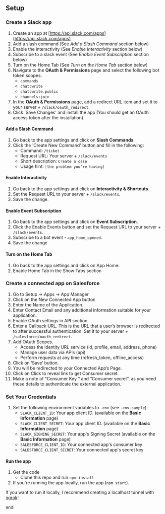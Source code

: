 ## Setup

### Create a Slack app

1. Create an app at [https://api.slack.com/apps](https://api.slack.com/apps)
1. Add a slash command (See *Add a Slash Command* section below)
1. Enable the interactivity (See *Enable Interactivity* section below)
1. Subscribe to a slack event (See *Enable Event Subscription* section below)
1. Turn on the Home Tab (See *Turn on the Home Tab* section below)
1. Navigate to the **OAuth & Permissions** page and select the following bot token scopes:
    * `commands`
    * `chat:write`
    * `chat:write.public`
    * `channels:join`
1. In the **OAuth & Permissions** page, add a redirect URL item and set it to your server + `/slack/oauth_redirect`.
1. Click 'Save Changes' and install the app (You should get an OAuth access token after the installation)

#### Add a Slash Command
1. Go back to the app settings and click on **Slash Commands**.
1. Click the 'Create New Command' button and fill in the following:
    * Command: `/ticket`
    * Request URL: Your server + `/slack/events`
    * Short description: `Create a case`
    * Usage hint: `[the problem you're having]`

#### Enable Interactivity
1. Go back to the app settings and click on **Interactivity & Shortcuts**.
1. Set the Request URL to your server + `/slack/events`.
1. Save the change.

#### Enable Event Subscription
1. Go back to the app settings and click on **Event Subscription**.
1. Click the Enable Events button and set the Request URL to your server + `/slack/events`.
1. Subscribe to a bot event - `app_home_opened`.
1. Save the change

#### Turn on the Home Tab
1. Go back to the app settings and click on App Home.
1. Enable Home Tab in the Show Tabs section


### Create a connected app on Salesforce

1. Go to Setup -> Apps -> App Manager
1. Click on the New Connected App button
1. Enter the Name of the Application.
1. Enter Contact Email and any additional information suitable for your application.
1. Enable OAuth settings in API section.
1. Enter a Callback URL. This is the URL that a user’s browser is redirected to after successful authentication. Set it to your server + `/salesforce/oauth_redirect`.
1. Add OAuth Scopes.
    * Access the identity URL service (id, profile, email, address, phone)
    * Manage user data via APIs (api)
    * Perform requests at any time (refresh_token, offline_access)
1. Click on ‘Save’ button.
1. You will be redirected to your Connected App’s Page.
1. Click on Click to reveal link to get Consumer secret.
1. Make a note of “Consumer Key “ and “Consumer secret”, as you need these details to authenticate the external application.


### Set Your Credentials

1. Set the following environment variables to `.env` (see `.env.sample`):
    * `SLACK_CLIENT_ID`: Your app client ID. (available on the **Basic Information** page)
    * `SLACK_CLIENT_SECRET`: Your app client ID. (available on the **Basic Information** page)
    * `SLACK_SIGNING_SECRET`: Your app's Signing Secret (available on the **Basic Information** page)
    * `SALESFORCE_CLIENT_ID`: Your connected app's consumer key
    * `SALESFORCE_CLIENT_SECRET`: Your connected app's secret key

#### Run the app 

1. Get the code
    * Clone this repo and run `npm install`
1. If you're running the app locally, run the app (`npm start`).

If you want to run it locally, I recommend creating a localhost tunnel with [ngrok](https://ngrok.com)!

end
